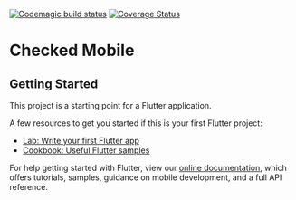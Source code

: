 [![Codemagic build status](https://api.codemagic.io/apps/5e4d5a98b084512f90c6fac1/5e4d5a98b084512f90c6fac0/status_badge.svg)](https://codemagic.io/apps/5e4d5a98b084512f90c6fac1/5e4d5a98b084512f90c6fac0/latest_build) [![Coverage Status](https://coveralls.io/repos/github/snotani/checked-mobile/badge.svg?branch=master)](https://coveralls.io/github/snotani/checked-mobile?branch=master)

# Checked Mobile

## Getting Started

This project is a starting point for a Flutter application.

A few resources to get you started if this is your first Flutter project:

- [Lab: Write your first Flutter app](https://flutter.dev/docs/get-started/codelab)
- [Cookbook: Useful Flutter samples](https://flutter.dev/docs/cookbook)

For help getting started with Flutter, view our
[online documentation](https://flutter.dev/docs), which offers tutorials,
samples, guidance on mobile development, and a full API reference.
